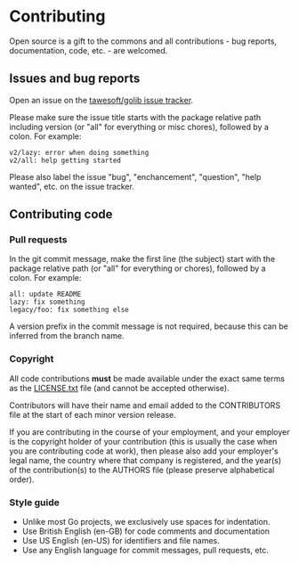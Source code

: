 # Contributing

Open source is a gift to the commons and all contributions - bug reports,
documentation, code, etc. - are welcomed.

## Issues and bug reports

Open an issue on the
[tawesoft/golib issue tracker](https://github.com/tawesoft/golib/issues).

Please make sure the issue title starts with the package relative
path including version (or "all" for everything or misc chores), followed 
by a colon. For example:

```
v2/lazy: error when doing something
v2/all: help getting started
```

Please also label the issue "bug", "enchancement", "question", "help wanted",
etc. on the issue tracker.


## Contributing code

### Pull requests

In the git commit message, make the first line (the subject) start with the
package relative path (or "all" for everything or chores), followed by a colon. 
For example:

```
all: update README
lazy: fix something
legacy/foo: fix something else
```

A version prefix in the commit message is not required, because this can be 
inferred from the branch name.

### Copyright

All code contributions **must** be made available under the exact same 
terms as the [LICENSE.txt](/LICENSE.txt) file (and cannot be accepted 
otherwise).

Contributors will have their name and email added to the CONTRIBUTORS file
at the start of each minor version release.

If you are contributing in the course of your employment, and your employer
is the copyright holder of your contribution (this is usually the case when
you are contributing code at work),  then please also add your employer's 
legal name, the country where that company is registered, and the year(s) 
of the contribution(s) to the AUTHORS file (please preserve alphabetical
order).

### Style guide

* Unlike most Go projects, we exclusively use spaces for indentation.
* Use British English (en-GB) for code comments and documentation
* Use US  English (en-US) for identifiers and file names.
* Use any English language for commit messages, pull requests, etc. 
